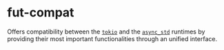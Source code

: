 # fut-compat

Offers compatibility between the [`tokio`](https://docs.rs/tokio) and the
[`async_std`](https://docs.rs/async-std) runtimes by providing their most
important functionalities through an unified interface.
